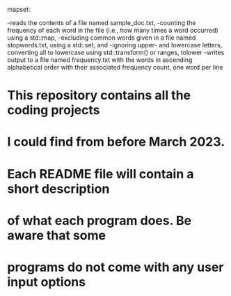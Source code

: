 mapset:

-reads the contents of a file named sample_doc.txt,
  -counting the frequency of each word in the file (i.e., how many times a word occurred) using a std::map,
  -excluding common words given in a file named stopwords.txt, using a std::set, and
  -ignoring upper- and lowercase letters, converting all to lowercase using std::transform() or ranges, tolower
-writes output to a file named frequency.txt with the words in ascending alphabetical order with their associated frequency count, one word per line






# This repository contains all the coding projects
# I could find from before March 2023.
#
# Each README file will contain a short description
# of what each program does. Be aware that some 
# programs do not come with any user input options
